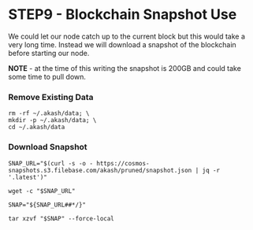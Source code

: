 # STEP9 - Blockchain Snapshot Use

We could let our node catch up to the current block but this would take a very long time. Instead we will download a snapshot of the blockchain before starting our node.

**NOTE** - at the time of this writing the snapshot is 200GB and could take some time to pull down.

### Remove Existing Data

```
rm -rf ~/.akash/data; \
mkdir -p ~/.akash/data; \
cd ~/.akash/data
```

### Download Snapshot&#x20;

```
SNAP_URL="$(curl -s -o - https://cosmos-snapshots.s3.filebase.com/akash/pruned/snapshot.json | jq -r '.latest')"

wget -c "$SNAP_URL"

SNAP="${SNAP_URL##*/}"

tar xzvf "$SNAP" --force-local
```
